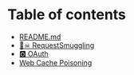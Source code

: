 # Table of contents

* [README.md](README.md)
* [🏴☠ RequestSmuggling](requestsmuggling.md)
* [🅾 OAuth](oauth.md)
* [Web Cache Poisoning](web-cache-poisoning.md)
